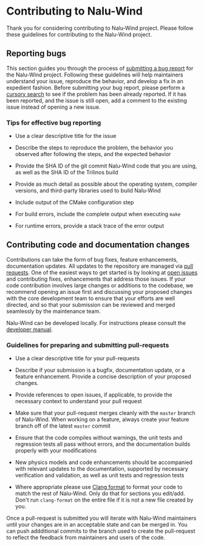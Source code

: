 # Contributing to Nalu-Wind

Thank you for considering contributing to Nalu-Wind project. Please follow these
guidelines for contributing to the Nalu-Wind project.

## Reporting bugs

This section guides you through the process of [submitting a bug
report](https://github.com/exawind/nalu-wind/issues/new) for the Nalu-Wind project.
Following these guidelines will help maintainers understand your issue,
reproduce the behavior, and develop a fix in an expedient fashion. Before
submitting your bug report, please perform a [cursory
search](https://github.com/search?q=is%3Aissue+repo%3Aexawind%2Fnalu-wind) to
see if the problem has been already reported. If it has been reported, and the
issue is still open, add a comment to the existing issue instead of opening a
new issue.

### Tips for effective bug reporting

- Use a clear descriptive title for the issue

- Describe the steps to reproduce the problem, the behavior you observed after
  following the steps, and the expected behavior

- Provide the SHA ID of the git commit Nalu-Wind code that you are using, as
  well as the SHA ID of the Trilinos build

- Provide as much detail as possible about the operating system, compiler
  versions, and third-party libraries used to build Nalu-Wind
  
- Include output of the CMake configuration step 

- For build errors, include the complete output when executing `make`

- For runtime errors, provide a stack trace of the error output

## Contributing code and documentation changes

Contributions can take the form of bug fixes, feature enhancements,
documentation updates. All updates to the repository are managed via [pull
requests](https://help.github.com/en/github/collaborating-with-issues-and-pull-requests/proposing-changes-to-your-work-with-pull-requests).
One of the easiest ways to get started is by looking at [open
issues](https://github.com/Exawind/nalu-wind/issues) and contributing fixes,
enhancements that address those issues. If your code contribution involves large
changes or additions to the codebase, we recommend opening an issue first and
discussing your proposed changes with the core development team to ensure that
your efforts are well directed, and so that your submission can be reviewed and
merged seamlessly by the maintenance team.

Nalu-Wind can be developed locally. For instructions please consult the
[developer
manual](https://nalu-wind.readthedocs.io/en/latest/source/developer/index.html).

### Guidelines for preparing and submitting pull-requests

- Use a clear descriptive title for your pull-requests

- Describe if your submission is a bugfix, documentation update, or a feature
  enhancement. Provide a concise description of your proposed changes. 
  
- Provide references to open issues, if applicable, to provide the necessary
  context to understand your pull request
  
- Make sure that your pull-request merges cleanly with the `master` branch of
  Nalu-Wind. When working on a feature, always create your feature branch off of
  the latest `master` commit
  
- Ensure that the code compiles without warnings, the unit tests and regression
  tests all pass without errors, and the documentation builds properly with your
  modifications
  
- New physics models and code enhancements should be accompanied with relevant
  updates to the documentation, supported by necessary verification and
  validation, as well as unit tests and regression tests
  
- Where appropriate please use [Clang
  format](https://clang.llvm.org/docs/ClangFormat.html) to format your code to
  match the rest of Nalu-Wind. Only do that for sections you edit/add. Don't run
  `clang-format` on the entire file if it is not a new file created by you.
  
Once a pull-request is submitted you will iterate with Nalu-Wind maintainers
until your changes are in an acceptable state and can be merged in. You can push
addditional commits to the branch used to create the pull-request to reflect the
feedback from maintainers and users of the code.
  
